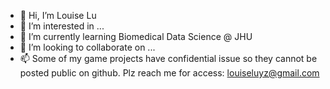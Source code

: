 - 👋 Hi, I’m Louise Lu
- 👀 I’m interested in ...
- 🌱 I’m currently learning Biomedical Data Science @ JHU
- 💞️ I’m looking to collaborate on ...
- 📫 Some of my game projects have confidential issue so they cannot be posted public on github. Plz reach me for access: louiseluyz@gmail.com

<!---
L0U153/L0U153 is a ✨ special ✨ repository because its `README.md` (this file) appears on your GitHub profile.
You can click the Preview link to take a look at your changes.
--->
